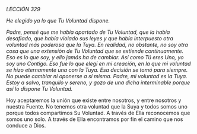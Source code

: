 *LECCIÓN 329*

*He elegido ya lo que Tu Voluntad dispone.*

_Padre, pensé que me había apartado de Tu Voluntad, que la había desafiado, que había violado sus leyes y que había interpuesto otra voluntad más poderosa que la Tuya. En realidad, no obstante, no soy otra cosa que una extensión de Tu Voluntad que se extiende continuamente. Eso es lo que soy, y ello jamás ha de cambiar. Así como Tú eres Uno, yo soy uno Contigo. Eso fue lo que elegí en mi creación, en la que mi voluntad se hizo eternamente una con la Tuya. Esa decisión se tomó para siempre. No puede cambiar ni oponerse a sí misma. Padre, mi voluntad es la Tuya. Estoy a salvo, tranquilo y sereno, y gozo de una dicha interminable porque así lo dispone Tu Voluntad._

Hoy aceptaremos la unión que existe entre nosotros, y entre nosotros y nuestra Fuente. No tenemos otra voluntad que la Suya y todos somos uno porque todos compartimos Su Voluntad. A través de Ella reconocemos que somos uno solo. A través de Ella encontramos por fin el camino que nos conduce a Dios.
